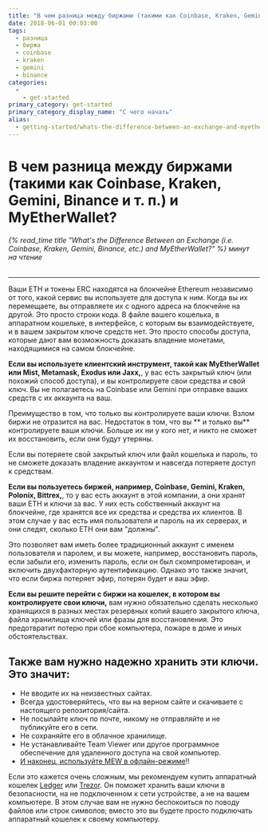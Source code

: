 ```yaml
---
title: "В чем разница между биржами (такими как Coinbase, Kraken, Gemini, Binance и т. п.) и MyEtherWallet?"
date: 2018-06-01 00:03:00
tags:
  - разница
  - биржа
  - coinbase
  - kraken
  - gemini
  - binance
categories:
  - 
    - get-started
primary_category: get-started
primary_category_display_name: "С чего начать"
alias:
  - getting-started/whats-the-difference-between-an-exchange-and-myetherwallet.html
---
```


# __В чем разница между биржами (такими как Coinbase, Kraken, Gemini, Binance и т. п.) и MyEtherWallet?__
###### {% read_time title "What's the Difference Between an Exchange (i.e. Coinbase, Kraken, Gemini, Binance, etc.) and MyEtherWallet?" %} минут на чтение
***

Ваши ETH и токены ERC находятся на блокчейне Ethereum независимо от того, какой сервис вы используете для доступа к ним. Когда вы их перемещаете, вы отправляете их с одного адреса на блокчейне на другой. Это просто строки кода. В файле вашего кошелька, в аппаратном кошельке, в интерфейсе, с которым вы взаимодействуете, и в вашем закрытом ключе средств нет. Это просто способы доступа, которые дают вам возможность доказать владение монетами, находящимися на самом блокчейне.

**Если вы используете клиентский инструмент, такой как MyEtherWallet или Mist, Metamask, Exodus или Jaxx,**, у вас есть закрытый ключ (или похожий способ доступа), и вы контролируете свои средства *и* свой ключ. Вы не полагаетесь на Coinbase или Gemini при отправке ваших средств с их аккаунта на ваш.

Преимущество в том, что только вы контролируете ваши ключи. Взлом биржи не отразится на вас. Недостаток в том, что вы ** и только вы** контролируете ваши ключи. Больше их ни у кого нет, и никто не сможет их восстановить, если они будут утеряны.

Если вы потеряете свой закрытый ключ или файл кошелька и пароль, то не сможете доказать владение аккаунтом и навсегда потеряете доступ к средствам.

**Если вы пользуетесь биржей, например, Coinbase, Gemini, Kraken, Polonix, Bittrex,**, то у вас есть аккаунт в этой компании, а они хранят ваши ETH и ключи за вас. У них есть собственный аккаунт на блокчейне, где хранятся все их средства и средства их клиентов. В этом случае у вас есть имя пользователя и пароль на их серверах, и они следят, сколько ETH они вам "должны".

Это позволяет вам иметь более традиционный аккаунт с именем пользователя и паролем, и вы можете, например, восстановить пароль, если забыли его, изменить пароль, если он был скомпрометирован, и включить двухфакторную аутентификацию. Однако это также значит, что если биржа потеряет эфир, потерян будет и ваш эфир.

**Если вы решите перейти с биржи на кошелек, в котором вы контролируете свои ключи,** вам нужно обязательно сделать несколько хранящихся в разных местах резервных копий вашего закрытого ключа, файла хранилища ключей или фразы для восстановления. Это предотвратит потерю при сбое компьютера, пожаре в доме и иных обстоятельствах.

## __Также вам нужно надежно хранить эти ключи. Это значит:__

* Не вводите их на неизвестных сайтах.
* Всегда удостоверяйтесь, что вы на верном сайте и скачиваете с настоящего репозитория/сайта.
* Не посылайте ключ по почте, никому не отправляйте и не публикуйте его в сети.
* Не сохраняйте его в облачное хранилище.
* Не устанавливайте Team Viewer или другое программное обеспечение для удаленного доступа на свой компьютер.
* [И наконец, используйте MEW в офлайн-режиме](/@@@@@@/offline/using-mew-offline/)!!

Если это кажется очень сложным, мы рекомендуем купить аппаратный кошелек [Ledger](https://www.ledger.com/?r=fa4b) или [Trezor](https://shop.trezor.io/?a=myetherwallet.com). Он поможет хранить ваши ключи в безопасности, на не подключенном к сети устройстве, а не на вашем компьютере. В этом случае вам не нужно беспокоиться по поводу файлов или строк символов; вместо это вы будете просто подключать аппаратный кошелек к своему компьютеру.